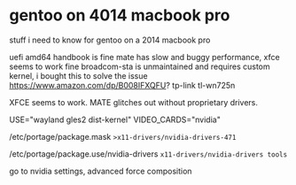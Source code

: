 # gentoo on 4014 macbook pro
 stuff i need to know for gentoo on a 2014 macbook pro

uefi amd64 handbook is fine
mate has slow and buggy performance, xfce seems to work fine
broadcom-sta is unmaintained and requires custom kernel, i bought this to solve the issue
https://www.amazon.com/dp/B008IFXQFU? tp-link tl-wn725n

XFCE seems to work. MATE glitches out without proprietary drivers.

USE="wayland gles2 dist-kernel"
VIDEO_CARDS="nvidia"

/etc/portage/package.mask
```>x11-drivers/nvidia-drivers-471```

/etc/portage/package.use/nvidia-drivers
```x11-drivers/nvidia-drivers tools```

go to nvidia settings, advanced force composition
